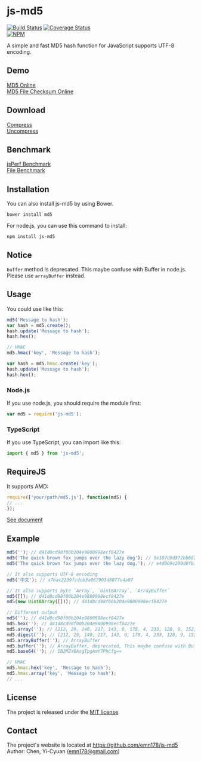 # js-md5
[![Build Status](https://travis-ci.org/emn178/js-md5.svg?branch=master)](https://travis-ci.org/emn178/js-md5)
[![Coverage Status](https://coveralls.io/repos/emn178/js-md5/badge.svg?branch=master)](https://coveralls.io/r/emn178/js-md5?branch=master)  
[![NPM](https://nodei.co/npm/js-md5.png?stars&downloads)](https://nodei.co/npm/js-md5/)

A simple and fast MD5 hash function for JavaScript supports UTF-8 encoding.

## Demo
[MD5 Online](http://emn178.github.io/online-tools/md5.html)  
[MD5 File Checksum Online](http://emn178.github.io/online-tools/md5_checksum.html)

## Download
[Compress](https://raw.github.com/emn178/js-md5/master/build/md5.min.js)  
[Uncompress](https://raw.github.com/emn178/js-md5/master/src/md5.js)

## Benchmark
[jsPerf Benchmark](https://jsperf.app/jonuhi)  
[File Benchmark](https://github.com/emn178/js-md5/issues/19)

## Installation
You can also install js-md5 by using Bower.

    bower install md5

For node.js, you can use this command to install:

    npm install js-md5

## Notice
`buffer` method is deprecated. This maybe confuse with Buffer in node.js. Please use `arrayBuffer` instead.

## Usage
You could use like this:
```JavaScript
md5('Message to hash');
var hash = md5.create();
hash.update('Message to hash');
hash.hex();

// HMAC
md5.hmac('key', 'Message to hash');

var hash = md5.hmac.create('key');
hash.update('Message to hash');
hash.hex();
```

### Node.js
If you use node.js, you should require the module first:
```JavaScript
var md5 = require('js-md5');
```

### TypeScript
If you use TypeScript, you can import like this:
```TypeScript
import { md5 } from 'js-md5';
```

## RequireJS
It supports AMD:
```JavaScript
require(['your/path/md5.js'], function(md5) {
// ...
});
```
[See document](https://emn178.github.com/js-md5/doc/)

## Example
```JavaScript
md5(''); // d41d8cd98f00b204e9800998ecf8427e
md5('The quick brown fox jumps over the lazy dog'); // 9e107d9d372bb6826bd81d3542a419d6
md5('The quick brown fox jumps over the lazy dog.'); // e4d909c290d0fb1ca068ffaddf22cbd0

// It also supports UTF-8 encoding
md5('中文'); // a7bac2239fcdcb3a067903d8077c4a07

// It also supports byte `Array`, `Uint8Array`, `ArrayBuffer`
md5([]); // d41d8cd98f00b204e9800998ecf8427e
md5(new Uint8Array([])); // d41d8cd98f00b204e9800998ecf8427e

// Different output
md5(''); // d41d8cd98f00b204e9800998ecf8427e
md5.hex(''); // d41d8cd98f00b204e9800998ecf8427e
md5.array(''); // [212, 29, 140, 217, 143, 0, 178, 4, 233, 128, 9, 152, 236, 248, 66, 126]
md5.digest(''); // [212, 29, 140, 217, 143, 0, 178, 4, 233, 128, 9, 152, 236, 248, 66, 126]
md5.arrayBuffer(''); // ArrayBuffer
md5.buffer(''); // ArrayBuffer, deprecated, This maybe confuse with Buffer in node.js. Please use arrayBuffer instead.
md5.base64(''); // 1B2M2Y8AsgTpgAmY7PhCfg==

// HMAC
md5.hmac.hex('key', 'Message to hash');
md5.hmac.array('key', 'Message to hash');
// ...
```

## License
The project is released under the [MIT license](https://opensource.org/license/mit/).

## Contact
The project's website is located at https://github.com/emn178/js-md5  
Author: Chen, Yi-Cyuan (emn178@gmail.com)
